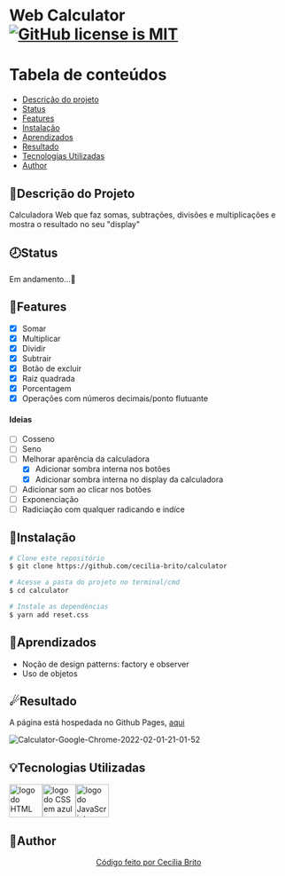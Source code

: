 # Web Calculator <a href="https://github.com/cecilia-brito/calculator/blob/master/LICENSE"><img alt="GitHub license is MIT" src="https://img.shields.io/github/license/cecilia-brito/calculator?color=blue"></a>

Tabela de conteúdos
=================
<!--ts-->
   * [Descrição do projeto](#descrição-do-projeto)
   * [Status](#status)
   * [Features](#features)
   * [Instalação](#instalação)
   * [Aprendizados](#aprendizados)
   * [Resultado](#resultado)
   * [Tecnologias Utilizadas](#tecnologias-utilizadas)
   * [Author](#author)
<!--te-->

## 📝Descrição do Projeto

<p>Calculadora Web que faz somas, subtrações, divisões e multiplicações e mostra o resultado no seu "display"</p>

## 🕗Status

<p>Em andamento...🚀</p>

## 📝Features

- [X] Somar
- [X] Multiplicar
- [X] Dividir
- [X] Subtrair
- [X] Botão de excluir
- [X] Raiz quadrada
- [X] Porcentagem
- [X] Operações com números decimais/ponto flutuante

#### Ideias

- [ ] Cosseno
- [ ] Seno
- [ ] Melhorar aparência da calculadora
  - [X] Adicionar sombra interna nos botões
  - [X] Adicionar sombra interna no display da calculadora
- [ ] Adicionar som ao clicar nos botões  
- [ ] Exponenciação
- [ ] Radiciação com qualquer radicando e indíce

## 💾Instalação

```bash
# Clone este repositório
$ git clone https://github.com/cecilia-brito/calculator

# Acesse a pasta do projeto no terminal/cmd
$ cd calculator

# Instale as dependências
$ yarn add reset.css
```

## 📖Aprendizados 

<ul>
  <li>Noção de design patterns: factory e observer</li>
  <li>Uso de objetos</li>
</ul>

###

## ☄Resultado

<p>A página está hospedada no Github Pages, <a href='#'>aqui</a></p>

![Calculator-Google-Chrome-2022-02-01-21-01-52](https://user-images.githubusercontent.com/84740942/152072336-0dffa766-98bd-4eec-83de-e41009f684e7.gif)


## 💡Tecnologias Utilizadas
<a href='https://developer.mozilla.org/pt-BR/docs/Web/HTML'><img src="https://cdn.jsdelivr.net/gh/devicons/devicon/icons/html5/html5-original.svg" alt='logo do HTML em laranja' width ='60' height='60'/></a><a href='https://developer.mozilla.org/pt-BR/docs/Web/CSS'><img src="https://cdn.jsdelivr.net/gh/devicons/devicon/icons/css3/css3-original.svg" alt='logo do CSS em azul'  width ='60' height='60'/></a><a href='https://developer.mozilla.org/pt-BR/docs/Web/JavaScript'><img src="https://cdn.jsdelivr.net/gh/devicons/devicon/icons/javascript/javascript-original.svg" alt='logo do JavaScript em amarelo'  width ='60' height='60' /></a>

## 🌼Author

<p align='center'><a href="https://www.linkedin.com/in/cec%C3%ADlia-brito-santos-a22193170/">Código feito por Cecília Brito</a></p>
